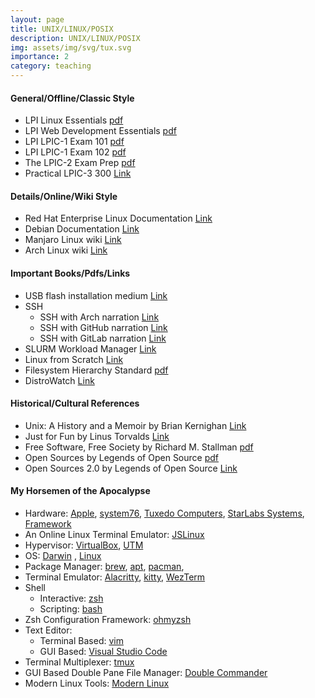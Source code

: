 ```yaml
---
layout: page
title: UNIX/LINUX/POSIX
description: UNIX/LINUX/POSIX
img: assets/img/svg/tux.svg
importance: 2
category: teaching
---
```


#### General/Offline/Classic Style

* LPI Linux Essentials [pdf](https://learning.lpi.org/pdfstore/LPI-Learning-Material-010-160-en.pdf)
* LPI Web Development Essentials [pdf](https://learning.lpi.org/pdfstore/LPI-Learning-Material-030-100-en.pdf)
* LPI LPIC-1 Exam 101 [pdf](https://learning.lpi.org/pdfstore/LPI-Learning-Material-101-500-en.pdf)
* LPI LPIC-1 Exam 102 [pdf](https://learning.lpi.org/pdfstore/LPI-Learning-Material-102-500-en.pdf)  
* The LPIC-2 Exam Prep [pdf](https://lpic2book.github.io/src/pdf/lpic2book.pdf)
* Practical LPIC-3 300 [Link](https://link.springer.com/book/10.1007/978-1-4842-4473-9)

#### Details/Online/Wiki Style

* Red Hat Enterprise Linux Documentation [Link](https://access.redhat.com/documentation/en-us/red_hat_enterprise_linux/9)
* Debian Documentation [Link](https://www.debian.org/doc/)
* Manjaro Linux wiki [Link](https://wiki.manjaro.org/index.php/Main_Page)
* Arch Linux wiki [Link](https://wiki.archlinux.org/)

#### Important Books/Pdfs/Links
* USB flash installation medium [Link](https://wiki.archlinux.org/title/USB_flash_installation_medium)
* SSH 
  * SSH with Arch narration [Link](https://wiki.archlinux.org/title/SSH_keys)
  * SSH with GitHub narration [Link](https://docs.github.com/en/authentication)
  * SSH with GitLab narration [Link](https://docs.gitlab.com/ee/user/ssh.html)
* SLURM Workload Manager [Link](https://slurm.schedmd.com/)
* Linux from Scratch [Link](https://www.linuxfromscratch.org/lfs/downloads/stable/LFS-BOOK-12.0.pdf)
* Filesystem Hierarchy Standard [pdf](https://refspecs.linuxfoundation.org/FHS_3.0/fhs-3.0.pdf)
* DistroWatch [Link](https://distrowatch.com/)

#### Historical/Cultural References
* Unix: A History and a Memoir by Brian Kernighan [Link](https://www.cs.princeton.edu/~bwk/memoir.html)
* Just for Fun by Linus Torvalds [Link](https://www.harpercollins.com/products/just-for-fun-linus-torvaldsdavid-diamond?variant=32118179364898)
* Free Software, Free Society by Richard M. Stallman [pdf](https://www.gnu.org/doc/fsfs3-hardcover.pdf)
* Open Sources by Legends of Open Source [pdf](https://smaldone.com.ar/documentos/libros/opensources.pdf)
* Open Sources 2.0 by Legends of Open Source [Link](https://www.oreilly.com/library/view/open-sources-20/0596008023/)

#### My Horsemen of the Apocalypse
* Hardware: [Apple](https://www.apple.com/mac/), [system76](https://system76.com/), [Tuxedo Computers](https://www.tuxedocomputers.com/), [StarLabs Systems](https://de.starlabs.systems/), [Framework](https://frame.work/de/en) 
* An Online Linux Terminal Emulator: [JSLinux](https://bellard.org/jslinux/)  
* Hypervisor: [VirtualBox](https://www.virtualbox.org/), [UTM](https://mac.getutm.app/)
* OS: [Darwin](https://github.com/apple-oss-distributions/xnu) , [Linux](https://www.kernel.org/)
* Package Manager: [brew](https://brew.sh/), [apt](https://wiki.debian.org/Apt), [pacman](https://archlinux.org/pacman/),
* Terminal Emulator: [Alacritty](https://alacritty.org/), [kitty](https://sw.kovidgoyal.net/kitty/), [WezTerm](https://wezfurlong.org/wezterm/)
* Shell
  - Interactive: [zsh](https://www.zsh.org/)
  - Scripting: [bash](https://www.gnu.org/software/bash/)
* Zsh Configuration Framework: [ohmyzsh](https://ohmyz.sh/)
* Text Editor:
  - Terminal Based: [vim](https://www.vim.org/)
  - GUI Based: [Visual Studio Code](https://code.visualstudio.com/)
* Terminal Multiplexer: [tmux](https://github.com/tmux)
* GUI Based Double Pane File Manager: [Double Commander](https://doublecmd.sourceforge.io/)
* Modern Linux Tools: [Modern Linux](https://github.com/ibraheemdev/modern-unix)



